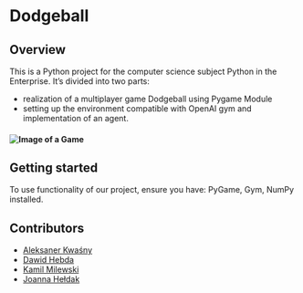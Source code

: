 # Dodgeball
## Overview
This is a Python project for the computer science subject Python in the Enterprise. 
It’s divided into two parts:
- realization of a multiplayer game Dodgeball using Pygame Module
- setting up the environment compatible with OpenAI gym and implementation of an agent.
#### ![Image of a Game](/../master/scripts/Assets/screenshot/game.png)
## Getting started
To use functionality of our project, ensure you have: PyGame, Gym, NumPy installed.
## Contributors
-  [Aleksaner Kwaśny](https://github.com/akwasnyy)
-  [Dawid Hebda](https://github.com/Sl4vicBoy)
-  [Kamil Milewski](https://github.com/K4mi1ewski)
-  [Joanna Hełdak](https://github.com/monkeykinggggg)

